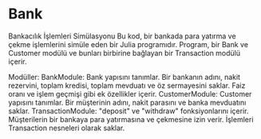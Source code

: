 # Bank
Bankacılık İşlemleri Simülasyonu
Bu kod, bir bankada para yatırma ve çekme işlemlerini simüle eden bir Julia programıdır. Program, bir Bank ve Customer modülü ve bunları birbirine bağlayan bir Transaction modülü içerir.

Modüller:
BankModule: Bank yapısını tanımlar. Bir bankanın adını, nakit rezervini, toplam kredisi, toplam mevduatı ve öz sermayesini saklar. Faiz oranı ve işlem geçmişi gibi ek özellikler içerir.
CustomerModule: Customer yapısını tanımlar. Bir müşterinin adını, nakit parasını ve banka mevduatını saklar.
TransactionModule: "deposit" ve "withdraw" fonksiyonlarını içerir. Müşterilerin bir bankaya para yatırmasına ve çekmesine izin verir. İşlemleri Transaction nesneleri olarak saklar.

